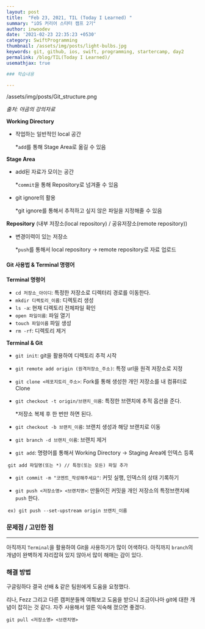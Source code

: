 ```yaml
---
layout: post
title:  "Feb 23, 2021, TIL (Today I Learned) "
summary: "iOS 커리어 스타터 캠프 2기"
author: inwoodev
date: '2021-02-23 22:35:23 +0530'
category: SwiftProgramming
thumbnail: /assets/img/posts/light-bulbs.jpg
keywords: git, github, ios, swift, programming, startercamp, day2
permalink: /blog/TIL(Today I Learned)/
usemathjax: true

### 학습내용

---
```


/assets/img/posts/Git_structure.png

*출처: 야곰의 강의자료*

**Working Directory**

- 작업하는 일반적인 local 공간

  *`add`를 통해 Stage Area로 옮길 수 있음

**Stage Area**

- add된 자료가 모이는 공간

  *`commit`을 통해 Repository로 넘겨줄 수 있음

- git ignore의 활용

  *git ignore를 통해서 추적하고 싶지 않은 파일을 지정해줄 수 있음

**Repository** (내부 저장소(local repository) / 공유저장소(remote repository))

- 변경이력이 있는 저장소

  *`push`를 통해서 local repository → remote repository로 자료 업로드

  

#### Git 사용법 & Terminal 명령어

**Terminal 명령어**

- `cd 저장소_아이디`: 특정한 저장소로 디렉터리 경로를 이동한다.
- `mkdir 디렉토리_이름`: 디렉토리 생성
- `ls -a`: 현재 디렉토리 전체파일 확인
- `open 파일이름`: 파일 열기
- `touch 파일이름` 파일 생성
- `rm -rf`: 디렉토리 제거



**Terminal & Git**

- `git init`: git을 활용하여 디렉토리 추적 시작
- `git remote add origin (원격저장소_주소)`: 특정 url을 원격 저장소로 지정 

- `git clone <레포지토리_주소>`:  Fork를 통해 생성한 개인 저장소를 내 컴퓨터로 Clone

- `git checkout -t origin/브랜치_이름`:  특정한 브랜치에 추적 옵션을 준다. 

  *저장소 복제 후 한 번만 하면 된다.

- `git checkout -b 브랜치_이름`: 브랜치 생성과 해당 브랜치로 이동
- `git branch -d 브랜치_이름`: 브랜치 제거

- `git add`: 명령어를 통해서 Working Directory → Staging Area에 인덱스 등록

​	 `git add 파일명(또는 *) // 특정(또는 모든) 파일 추가`

- `git commit -m "코멘트_작성해주세요"`: 커밋 실행, 인덱스의 상태 기록하기

- `git push <저장소명> <브랜치명>`:  만들어진 커밋을 개인 저장소의 특정브랜치에 `push` 한다.

​	`ex) git push --set-upstream origin 브랜치_이름`

### 문제점 / 고민한 점

---

아직까지 `Terminal`을 활용하여 Git을 사용하기가 많이 어색하다. 아직까지 `branch`의 개념이 완벽하게 자리잡혀 있지 않아서 많이 해매는 감이 있다.



### 해결 방법

구글링하다 결국 선배 & 같은 팀원에게 도움을 요청했다.

리나, Fezz 그리고 다른 캠퍼분들께 여쭤보고 도움을 받으니 조금이나마 git에 대한 개념이 잡히는 것 같다. 자주 사용해서 얼른 익숙해 졌으면 좋겠다.



`git pull <저장소명> <브랜치명>`









